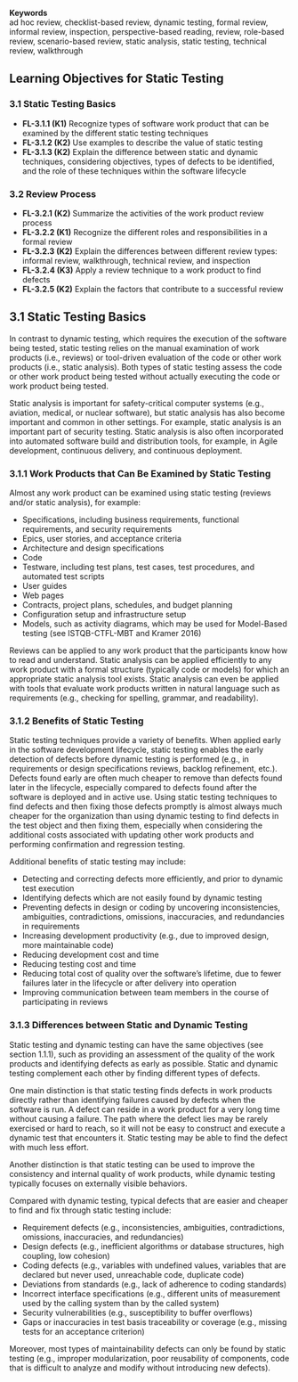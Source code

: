 **Keywords**  
ad hoc review, checklist-based review, dynamic testing, formal review, informal review, inspection, perspective-based reading, review, role-based review, scenario-based review, static analysis, static testing, technical review, walkthrough

## Learning Objectives for Static Testing

### 3.1 Static Testing Basics

- **FL-3.1.1 (K1)** Recognize types of software work product that can be examined by the different static testing techniques
- **FL-3.1.2 (K2)** Use examples to describe the value of static testing
- **FL-3.1.3 (K2)** Explain the difference between static and dynamic techniques, considering objectives, types of defects to be identified, and the role of these techniques within the software lifecycle

### 3.2 Review Process

- **FL-3.2.1 (K2)** Summarize the activities of the work product review process
- **FL-3.2.2 (K1)** Recognize the different roles and responsibilities in a formal review
- **FL-3.2.3 (K2)** Explain the differences between different review types: informal review, walkthrough, technical review, and inspection
- **FL-3.2.4 (K3)** Apply a review technique to a work product to find defects
- **FL-3.2.5 (K2)** Explain the factors that contribute to a successful review

## 3.1 Static Testing Basics

In contrast to dynamic testing, which requires the execution of the software being tested, static testing relies on the manual examination of work products (i.e., reviews) or tool-driven evaluation of the code or other work products (i.e., static analysis). Both types of static testing assess the code or other work product being tested without actually executing the code or work product being tested.

Static analysis is important for safety-critical computer systems (e.g., aviation, medical, or nuclear software), but static analysis has also become important and common in other settings. For example, static analysis is an important part of security testing. Static analysis is also often incorporated into automated software build and distribution tools, for example, in Agile development, continuous delivery, and continuous deployment.

### 3.1.1 Work Products that Can Be Examined by Static Testing

Almost any work product can be examined using static testing (reviews and/or static analysis), for example:

- Specifications, including business requirements, functional requirements, and security requirements
- Epics, user stories, and acceptance criteria
- Architecture and design specifications
- Code
- Testware, including test plans, test cases, test procedures, and automated test scripts
- User guides
- Web pages
- Contracts, project plans, schedules, and budget planning
- Configuration setup and infrastructure setup
- Models, such as activity diagrams, which may be used for Model-Based testing (see ISTQB-CTFL-MBT and Kramer 2016)

Reviews can be applied to any work product that the participants know how to read and understand. Static analysis can be applied efficiently to any work product with a formal structure (typically code or models) for which an appropriate static analysis tool exists. Static analysis can even be applied with tools that evaluate work products written in natural language such as requirements (e.g., checking for spelling, grammar, and readability).

### 3.1.2 Benefits of Static Testing

Static testing techniques provide a variety of benefits. When applied early in the software development lifecycle, static testing enables the early detection of defects before dynamic testing is performed (e.g., in requirements or design specifications reviews, backlog refinement, etc.). Defects found early are often much cheaper to remove than defects found later in the lifecycle, especially compared to defects found after the software is deployed and in active use. Using static testing techniques to find defects and then fixing those defects promptly is almost always much cheaper for the organization than using dynamic testing to find defects in the test object and then fixing them, especially when considering the additional costs associated with updating other work products and performing confirmation and regression testing.

Additional benefits of static testing may include:

- Detecting and correcting defects more efficiently, and prior to dynamic test execution
- Identifying defects which are not easily found by dynamic testing
- Preventing defects in design or coding by uncovering inconsistencies, ambiguities, contradictions, omissions, inaccuracies, and redundancies in requirements
- Increasing development productivity (e.g., due to improved design, more maintainable code)
- Reducing development cost and time
- Reducing testing cost and time
- Reducing total cost of quality over the software’s lifetime, due to fewer failures later in the lifecycle or after delivery into operation
- Improving communication between team members in the course of participating in reviews

### 3.1.3 Differences between Static and Dynamic Testing

Static testing and dynamic testing can have the same objectives (see section 1.1.1), such as providing an assessment of the quality of the work products and identifying defects as early as possible. Static and dynamic testing complement each other by finding different types of defects.

One main distinction is that static testing finds defects in work products directly rather than identifying failures caused by defects when the software is run. A defect can reside in a work product for a very long time without causing a failure. The path where the defect lies may be rarely exercised or hard to reach, so it will not be easy to construct and execute a dynamic test that encounters it. Static testing may be able to find the defect with much less effort.

Another distinction is that static testing can be used to improve the consistency and internal quality of work products, while dynamic testing typically focuses on externally visible behaviors.

Compared with dynamic testing, typical defects that are easier and cheaper to find and fix through static testing include:

- Requirement defects (e.g., inconsistencies, ambiguities, contradictions, omissions, inaccuracies, and redundancies)
- Design defects (e.g., inefficient algorithms or database structures, high coupling, low cohesion)
- Coding defects (e.g., variables with undefined values, variables that are declared but never used, unreachable code, duplicate code)
- Deviations from standards (e.g., lack of adherence to coding standards)
- Incorrect interface specifications (e.g., different units of measurement used by the calling system than by the called system)
- Security vulnerabilities (e.g., susceptibility to buffer overflows)
- Gaps or inaccuracies in test basis traceability or coverage (e.g., missing tests for an acceptance criterion)

Moreover, most types of maintainability defects can only be found by static testing (e.g., improper modularization, poor reusability of components, code that is difficult to analyze and modify without introducing new defects).
